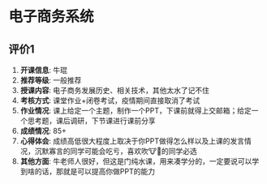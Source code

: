 # 电子商务系统

## 评价1

1. **开课信息**: 牛琨
2. **推荐等级**: 一般推荐
3. **授课内容**: 电子商务发展历史、相关技术，其他太水了记不住
4. **考核方式**: 课堂作业+闭卷考试，疫情期间直接取消了考试
5. **作业情况**: 课上给定一个主题，制作一个PPT，下课前就得上交邮箱；给定一个思考题，课后调研，下节课进行课前分享
6. **成绩情况**: 85+
7. **心得体会**: 成绩高低很大程度上取决于你PPT做得怎么样以及上课的发言情况，沉默寡言的同学可能会吃亏，喜欢吹🐮🍺的同学必选
8. **其他方面**: 牛老师人很好，但这是门纯水课，用来凑学分的，一定要说可以学到啥的话，那就是可以提高你做PPT的能力
